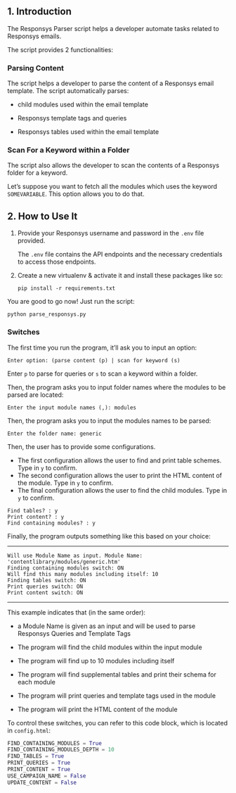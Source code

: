 ## 1. Introduction

The Responsys Parser script helps a developer automate tasks related to Responsys emails. 

The script provides 2 functionalities:

### Parsing Content

The script helps a developer to parse the content of a Responsys email template. The script automatically parses:

 - child modules used within the email template

- Responsys template tags and queries

- Responsys tables used within the email template

### Scan For a Keyword within a Folder

The script also allows the developer to scan the contents of a Responsys folder for a keyword. 

Let’s suppose you want to fetch all the modules which uses the keyword `SOMEVARIABLE`. This option allows you to do that.


## 2. How to Use It

1. Provide your Responsys username and password in the `.env` file provided.

    The `.env` file contains the API endpoints and the necessary credentials to access those endpoints.

2. Create a new virtualenv & activate it and install these packages like so:

    `pip install -r requirements.txt`

You are good to go now! Just run the script:

    python parse_responsys.py

### Switches

The first time you run the program, it’ll ask you to input an option:

`Enter option: (parse content (p) | scan for keyword (s)`

Enter `p` to parse for queries or `s` to scan a keyword within a folder.

Then, the program asks you to input folder names where the modules to be parsed are located:

`Enter the input module names (,): modules`

Then, the program asks you to input the modules names to be parsed:

`Enter the folder name: generic`

Then, the user has to provide some configurations.
- The first configuration allows the user to find and print table schemes. Type in `y` to confirm.
- The second configuration allows the user to print the HTML content of the module. Type in `y` to confirm.
- The final configuration allows the user to find the child modules. Type in `y` to confirm.

```
Find tables? : y
Print content? : y
Find containing modules? : y
```

Finally, the program outputs something like this based on your choice:

**************************************************************************************************** 
```
Will use Module Name as input. Module Name: 'contentlibrary/modules/generic.htm'
Finding containing modules switch: ON
Will find this many modules including itself: 10
Finding tables switch: ON
Print queries switch: ON
Print content switch: ON 
```
****************************************************************************************************

This example indicates that (in the same order):

- a Module Name is given as an input and will be used to parse Responsys Queries and Template Tags

- The program will find the child modules within the input module

- The program will find up to 10 modules including itself

- The program will find supplemental tables and print their schema for each module

- The program will print queries and template tags used in the module

- The program will print the HTML content of the module

 To control these switches, you can refer to this code block, which is located in `config.html`:

```python
FIND_CONTAINING_MODULES = True
FIND_CONTAINING_MODULES_DEPTH = 10
FIND_TABLES = True
PRINT_QUERIES = True
PRINT_CONTENT = True
USE_CAMPAIGN_NAME = False
UPDATE_CONTENT = False
```
